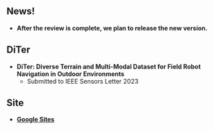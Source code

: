 ## News!
* **After the review is complete, we plan to release the new version.**


## DiTer
* **DiTer: Diverse Terrain and Multi-Modal Dataset for Field Robot Navigation in Outdoor Environments**
	* Submitted to IEEE Sensors Letter 2023

## Site
* **[Google Sites](https://sites.google.com/inha.edu/diter/)**
